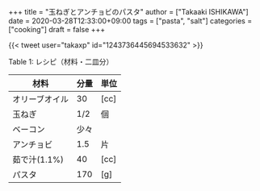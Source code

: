 +++
title = "玉ねぎとアンチョビのパスタ"
author = ["Takaaki ISHIKAWA"]
date = 2020-03-28T12:33:00+09:00
tags = ["pasta", "salt"]
categories = ["cooking"]
draft = false
+++

{{< tweet user="takaxp" id="1243736445694533632" >}}  

<div class="table-caption">
  <span class="table-number">Table 1</span>:
  レシピ（材料・二皿分）
</div>

| 材料      | 分量 | 単位 |
|---------|----|----|
| オリーブオイル | 30  | [cc] |
| 玉ねぎ    | 1/2 | 個   |
| ベーコン  | 少々 |      |
| アンチョビ | 1.5 | 片   |
| 茹で汁(1.1%) | 40  | [cc] |
| パスタ    | 170 | [g]  |